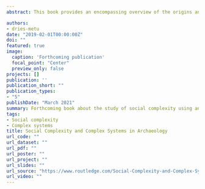 ```yaml
---
abstract: This book provides an encompassing overview of the origins and development of social complexity and its future as a core concept for studying the past. The book offers a wide-ranging conceptual perspective on the role of social complexity in human societies, its origins, development and loss in societal complexity trajectories on multiple temporal and spatial scales. The core of the book is formed by an extensive theoretical and conceptual model of complexity dynamics. This model offers a concise set of prepositions from which a powerful theoretical framework is constructed that provides an encompassing view on the role and functionality of social complexity in human societies in the past. The book offers an in-depth perspective on the study of social complexity in archaeology, however, the approach is inherently transdisciplinary in nature as it integrates approaches derived from complex systems thinking, archaeological theory, social practice theory, and sustainability and resilience science. The theoretical part is supplemented with a practical application of the model onto specific examples of long-term complexity trajectories in archaeological case studies. The objective of the book is to provide a discipline-wide resource relevant for researchers and students across the field of archaeology, as well as to transcend disciplinary boundaries in its approach and appeal. In order to obtain this intended general utility, the topic is presented in a clear form as to be accessible for researchers as well as undergraduate and graduate students.

authors:
- dries-metu
date: "2019-02-01T00:00:00Z"
doi: ""
featured: true
image:
  caption: 'Forthcoming publication'
  focal_point: "Center"
  preview_only: false
projects: []
publication: ''
publication_short: ""
publication_types:
- "5"
publishDate: "March 2021"
summary: Forthcoming book about the study of social complexity using an approach built on complex systems thinking.
tags:
- Social complexity
- Complex systems
title: Social Complexity and Complex Systems in Archaeology
url_code: ""
url_dataset: ""
url_pdf: ""
url_poster: ""
url_project: ""
url_slides: ""
url_source: "https://www.routledge.com/Social-Complexity-and-Complex-Systems-in-Archaeology/Daems/p/book/9780367478582"
url_video: ""
---
```

